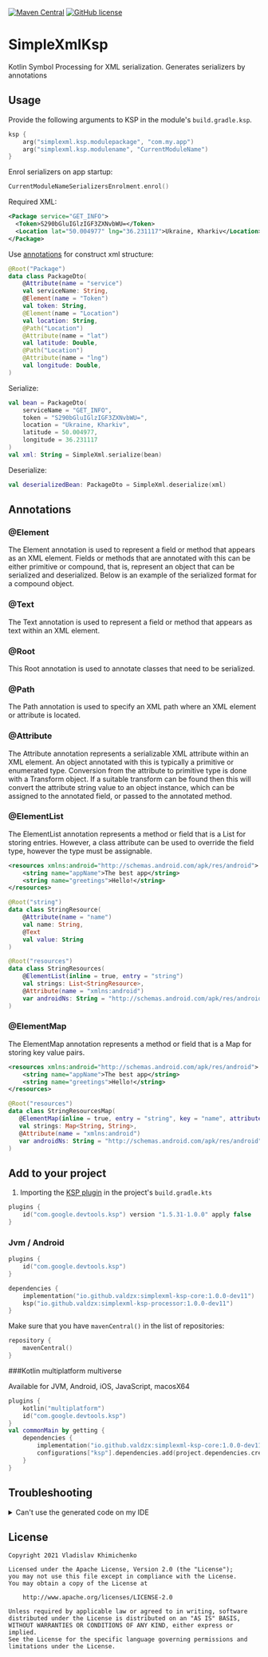 [![Maven Central](https://img.shields.io/maven-central/v/io.github.valdzx/simplexml-ksp-core.svg)](https://search.maven.org/#search%7Cga%7C1%7Cg%3A%22io.github.valdzx%22)
[![GitHub license](https://img.shields.io/badge/license-Apache%20License%202.0-blue.svg?style=flat)](https://www.apache.org/licenses/LICENSE-2.0)

# SimpleXmlKsp

Kotlin Symbol Processing for XML serialization. Generates serializers by annotations

## Usage

Provide the following arguments to KSP in the module's `build.gradle.ksp`.

```kotlin
ksp {
    arg("simplexml.ksp.modulepackage", "com.my.app")
    arg("simplexml.ksp.modulename", "CurrentModuleName")
}
```

Enrol serializers on app startup:

```kotlin
CurrentModuleNameSerializersEnrolment.enrol()
```

Required XML:

```xml
<Package service="GET_INFO">
  <Token>S290bGluIGlzIGF3ZXNvbWU=</Token>
  <Location lat="50.004977" lng="36.231117">Ukraine, Kharkiv</Location>
</Package>
```

Use [annotations](#annotations) for construct xml structure:

```kotlin
@Root("Package")
data class PackageDto(
    @Attribute(name = "service")
    val serviceName: String,
    @Element(name = "Token")
    val token: String,
    @Element(name = "Location")
    val location: String,
    @Path("Location")
    @Attribute(name = "lat")
    val latitude: Double,
    @Path("Location")
    @Attribute(name = "lng")
    val longitude: Double,
)
```

Serialize:

```kotlin
val bean = PackageDto(
    serviceName = "GET_INFO",
    token = "S290bGluIGlzIGF3ZXNvbWU=",
    location = "Ukraine, Kharkiv",
    latitude = 50.004977,
    longitude = 36.231117
)
val xml: String = SimpleXml.serialize(bean)
```

Deserialize:

```kotlin
val deserializedBean: PackageDto = SimpleXml.deserialize(xml)
```

## Annotations

### @Element
The Element annotation is used to represent a field or method that appears as an XML element. Fields or methods that are annotated with this can be either primitive or compound, that is, represent an object that can be serialized and deserialized. Below is an example of the serialized format for a compound object.
### @Text
The Text annotation is used to represent a field or method that appears as text within an XML element.
### @Root
This Root annotation is used to annotate classes that need to be serialized.
### @Path
The Path annotation is used to specify an XML path where an XML element or attribute is located.
### @Attribute
The Attribute annotation represents a serializable XML attribute within an XML element. An object annotated with this is typically a primitive or enumerated type. Conversion from the attribute to primitive type is done with a Transform object. If a suitable transform can be found then this will convert the attribute string value to an object instance, which can be assigned to the annotated field, or passed to the annotated method.
### @ElementList
The ElementList annotation represents a method or field that is a List for storing entries. However, a class attribute can be used to override the field type, however the type must be assignable.
```xml
<resources xmlns:android="http://schemas.android.com/apk/res/android">
    <string name="appName">The best app</string>
    <string name="greetings">Hello!</string>
</resources>
```

```kotlin
@Root("string")
data class StringResource(
    @Attribute(name = "name")
    val name: String,
    @Text
    val value: String
)

@Root("resources")
data class StringResources(
    @ElementList(inline = true, entry = "string")
    val strings: List<StringResource>,
    @Attribute(name = "xmlns:android")
    var androidNs: String = "http://schemas.android.com/apk/res/android"
)
```

### @ElementMap
The ElementMap annotation represents a method or field that is a Map for storing key value pairs.
```xml
<resources xmlns:android="http://schemas.android.com/apk/res/android">
    <string name="appName">The best app</string>
    <string name="greetings">Hello!</string>
</resources>
```

```kotlin
@Root("resources")
data class StringResourcesMap(
   @ElementMap(inline = true, entry = "string", key = "name", attribute = true)
   val strings: Map<String, String>,
   @Attribute(name = "xmlns:android")
   var androidNs: String = "http://schemas.android.com/apk/res/android"
)
```


## Add to your project

1. Importing
   the [KSP plugin](https://github.com/google/ksp/blob/main/docs/quickstart.md#use-your-own-processor-in-a-project) in
   the project's `build.gradle.kts`

```kotlin
plugins {
    id("com.google.devtools.ksp") version "1.5.31-1.0.0" apply false
}
```

### Jvm / Android

```kotlin
plugins {
    id("com.google.devtools.ksp")
}

dependencies {
    implementation("io.github.valdzx:simplexml-ksp-core:1.0.0-dev11")
    ksp("io.github.valdzx:simplexml-ksp-processor:1.0.0-dev11")
}
```

Make sure that you have `mavenCentral()` in the list of repositories:

```kotlin
repository {
    mavenCentral()
}
```

###Kotlin multiplatform multiverse

Available for JVM, Android, iOS, JavaScript, macosX64

```kotlin
plugins {
    kotlin("multiplatform")
    id("com.google.devtools.ksp")
}
val commonMain by getting {
    dependencies {
        implementation("io.github.valdzx:simplexml-ksp-core:1.0.0-dev11")
        configurations["ksp"].dependencies.add(project.dependencies.create("io.github.valdzx:simplexml-ksp-processor:1.0.0-dev11"))
    }
}
```

## Troubleshooting

<details><summary>Can't use the generated code on my IDE</summary>

You should set manually the source sets of the generated files, like
described [here](https://github.com/google/ksp/issues/37).

###Kotlin multiplatform multiverse:
```kotlin
kotlin {
   ...
   sourceSets.all {
      kotlin.srcDir("build/generated/ksp/$name/kotlin")
   }
}
```

###Android:
```kotlin
applicationVariants.all {
   val variantName = name
   sourceSets {
      getByName("main") {
          java.srcDir(File("build/generated/ksp/$variantName/kotlin"))
      }
   }
}
```

</details>

## License

```
Copyright 2021 Vladislav Khimichenko

Licensed under the Apache License, Version 2.0 (the "License");
you may not use this file except in compliance with the License.
You may obtain a copy of the License at

    http://www.apache.org/licenses/LICENSE-2.0

Unless required by applicable law or agreed to in writing, software
distributed under the License is distributed on an "AS IS" BASIS,
WITHOUT WARRANTIES OR CONDITIONS OF ANY KIND, either express or implied.
See the License for the specific language governing permissions and
limitations under the License.
```